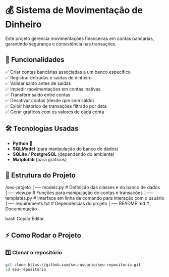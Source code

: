 # 💰 Sistema de Movimentação de Dinheiro

Este projeto gerencia movimentações financeiras em contas bancárias, garantindo segurança e consistência nas transações.

## 🚀 Funcionalidades

✅ Criar contas bancárias associadas a um banco específico  
✅ Registrar entradas e saídas de dinheiro  
✅ Validar saldo antes de saídas  
✅ Impedir movimentações em contas inativas  
✅ Transferir saldo entre contas  
✅ Desativar contas (desde que sem saldo)  
✅ Exibir histórico de transações filtrado por data  
✅ Gerar gráficos com os valores de cada conta  

## 🛠 Tecnologias Usadas

- **Python** 🐍  
- **SQLModel** (para manipulação do banco de dados)  
- **SQLite** / **PostgreSQL** (dependendo do ambiente)  
- **Matplotlib** (para gráficos)  

## 📂 Estrutura do Projeto

/seu-projeto │── models.py # Definição das classes e do banco de dados │── view.py # Funções para manipulação de contas e transações │── templates.py # Interface em linha de comando para interação com o usuário │── requirements.txt # Dependências do projeto │── README.md # Documentação

bash
Copiar
Editar

## ⚡ Como Rodar o Projeto

### 1️⃣ Clonar o repositório
```sh
git clone https://github.com/seu-usuario/seu-repositorio.git
cd seu-repositorio

